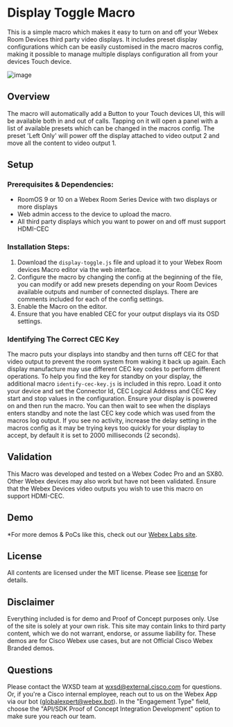 # Display Toggle Macro
This is a simple macro which makes it easy to turn on and off your Webex Room Devices third party video displays. It includes preset display configurations which can be easily customised in the macro macros config, making it possible to manage multiple displays configuration all from your devices Touch device.

![image](https://user-images.githubusercontent.com/21026209/198811375-e3bebc3e-6edd-4dca-a4b8-098a0f1108c1.png)

## Overview

The macro will automatically add a Button to your Touch devices UI, this will be available both in and out of calls. Tapping on it will open a panel with a list of available presets which can be changed in the macros config. The preset 'Left Only' will power off the display attached to video output 2 and move all the content to video output 1.

## Setup

### Prerequisites & Dependencies: 

- RoomOS 9 or 10 on a Webex Room Series Device with two displays or more displays
- Web admin access to the device to upload the macro.
- All third party displays which you want to power on and off must support HDMI-CEC


### Installation Steps:
1. Download the ``display-toggle.js`` file and upload it to your Webex Room devices Macro editor via the web interface.
2. Configure the macro by changing the config at the beginning of the file, you can modify or add new presets depending on your Room Devices available outputs and number of connected displays. There are comments included for each of the config settings.
3. Enable the Macro on the editor.
4. Ensure that you have enabled CEC for your output displays via its OSD settings.
    

### Identifying The Correct CEC Key

The macro puts your displays into standby and then turns off CEC for that video output to prevent the room system from waking it back up again. Each display manufacture may use different CEC key codes to perform different operations. To help you find the key for standby on your display, the additional macro ``identify-cec-key.js`` is included in this repro. Load it onto your device and set the Connector Id, CEC Logical Address and CEC Key start and stop values in the configuration. Ensure your display is powered on and then run the macro. You can then wait to see when the displays enters standby and note the last CEC key code which was used from the macros log output. If you see no activity, increase the delay setting in the macros config as it may be trying keys too quickly for your display to accept, by default it is set to 2000 milliseconds (2 seconds).

## Validation
This Macro was developed and tested on a Webex Codec Pro and an SX80. Other Webex devices may also work but have not been validated. Ensure that the Webex Devices video outputs you wish to use this macro on support HDMI-CEC.

  
## Demo

*For more demos & PoCs like this, check out our [Webex Labs site](https://collabtoolbox.cisco.com/webex-labs).


## License

All contents are licensed under the MIT license. Please see [license](LICENSE) for details.


## Disclaimer

Everything included is for demo and Proof of Concept purposes only. Use of the site is solely at your own risk. This site may contain links to third party content, which we do not warrant, endorse, or assume liability for. These demos are for Cisco Webex use cases, but are not Official Cisco Webex Branded demos.


## Questions
Please contact the WXSD team at [wxsd@external.cisco.com](mailto:wxsd@external.cisco.com?subject=display-toggle-macro) for questions. Or, if you're a Cisco internal employee, reach out to us on the Webex App via our bot (globalexpert@webex.bot). In the "Engagement Type" field, choose the "API/SDK Proof of Concept Integration Development" option to make sure you reach our team. 
